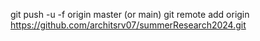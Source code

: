 git push -u -f origin master (or main)
 git remote add origin https://github.com/architsrv07/summerResearch2024.git